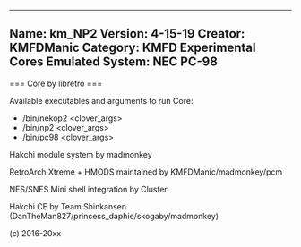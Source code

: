 -----------------------
Name: km_NP2
Version: 4-15-19
Creator: KMFDManic
Category: KMFD Experimental Cores
Emulated System: NEC PC-98
-----------------------
=== Core by libretro ===

Available executables and arguments to run Core:
- /bin/nekop2 <rom> <clover_args>
- /bin/np2 <rom> <clover_args>
- /bin/pc98 <rom> <clover_args>

Hakchi module system by madmonkey

RetroArch Xtreme + HMODS maintained by KMFDManic/madmonkey/pcm

NES/SNES Mini shell integration by Cluster

Hakchi CE by Team Shinkansen (DanTheMan827/princess_daphie/skogaby/madmonkey)

(c) 2016-20xx
